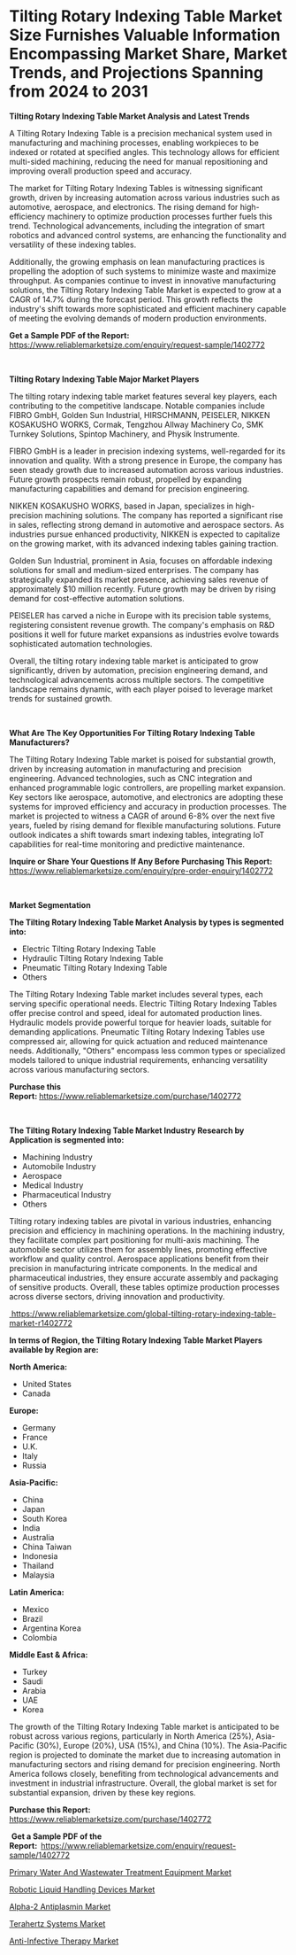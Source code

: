 <p><h1>Tilting Rotary Indexing Table Market Size Furnishes Valuable Information Encompassing Market Share, Market Trends, and Projections Spanning from 2024 to 2031</h1></p><p><strong>Tilting Rotary Indexing Table Market Analysis and Latest Trends</strong></p>
<p><p>A Tilting Rotary Indexing Table is a precision mechanical system used in manufacturing and machining processes, enabling workpieces to be indexed or rotated at specified angles. This technology allows for efficient multi-sided machining, reducing the need for manual repositioning and improving overall production speed and accuracy. </p><p>The market for Tilting Rotary Indexing Tables is witnessing significant growth, driven by increasing automation across various industries such as automotive, aerospace, and electronics. The rising demand for high-efficiency machinery to optimize production processes further fuels this trend. Technological advancements, including the integration of smart robotics and advanced control systems, are enhancing the functionality and versatility of these indexing tables.</p><p>Additionally, the growing emphasis on lean manufacturing practices is propelling the adoption of such systems to minimize waste and maximize throughput. As companies continue to invest in innovative manufacturing solutions, the Tilting Rotary Indexing Table Market is expected to grow at a CAGR of 14.7% during the forecast period. This growth reflects the industry's shift towards more sophisticated and efficient machinery capable of meeting the evolving demands of modern production environments.</p></p>
<p><strong>Get a Sample PDF of the Report:&nbsp;</strong> <a href="https://www.reliablemarketsize.com/enquiry/request-sample/1402772?utm_campaign=1778&utm_medium=2&utm_source=Github&utm_content=ia&utm_term=23102024&utm_id=tilting-rotary-indexing-table">https://www.reliablemarketsize.com/enquiry/request-sample/1402772</a></p>
<p>&nbsp;</p>
<p><strong>Tilting Rotary Indexing Table Major Market Players</strong></p>
<p><p>The tilting rotary indexing table market features several key players, each contributing to the competitive landscape. Notable companies include FIBRO GmbH, Golden Sun Industrial, HIRSCHMANN, PEISELER, NIKKEN KOSAKUSHO WORKS, Cormak, Tengzhou Allway Machinery Co, SMK Turnkey Solutions, Spintop Machinery, and Physik Instrumente.</p><p>FIBRO GmbH is a leader in precision indexing systems, well-regarded for its innovation and quality. With a strong presence in Europe, the company has seen steady growth due to increased automation across various industries. Future growth prospects remain robust, propelled by expanding manufacturing capabilities and demand for precision engineering.</p><p>NIKKEN KOSAKUSHO WORKS, based in Japan, specializes in high-precision machining solutions. The company has reported a significant rise in sales, reflecting strong demand in automotive and aerospace sectors. As industries pursue enhanced productivity, NIKKEN is expected to capitalize on the growing market, with its advanced indexing tables gaining traction.</p><p>Golden Sun Industrial, prominent in Asia, focuses on affordable indexing solutions for small and medium-sized enterprises. The company has strategically expanded its market presence, achieving sales revenue of approximately $10 million recently. Future growth may be driven by rising demand for cost-effective automation solutions.</p><p>PEISELER has carved a niche in Europe with its precision table systems, registering consistent revenue growth. The company's emphasis on R&D positions it well for future market expansions as industries evolve towards sophisticated automation technologies.</p><p>Overall, the tilting rotary indexing table market is anticipated to grow significantly, driven by automation, precision engineering demand, and technological advancements across multiple sectors. The competitive landscape remains dynamic, with each player poised to leverage market trends for sustained growth.</p></p>
<p>&nbsp;</p>
<p><strong>What Are The Key Opportunities For Tilting Rotary Indexing Table Manufacturers?</strong></p>
<p><p>The Tilting Rotary Indexing Table market is poised for substantial growth, driven by increasing automation in manufacturing and precision engineering. Advanced technologies, such as CNC integration and enhanced programmable logic controllers, are propelling market expansion. Key sectors like aerospace, automotive, and electronics are adopting these systems for improved efficiency and accuracy in production processes. The market is projected to witness a CAGR of around 6-8% over the next five years, fueled by rising demand for flexible manufacturing solutions. Future outlook indicates a shift towards smart indexing tables, integrating IoT capabilities for real-time monitoring and predictive maintenance.</p></p>
<p><strong>Inquire or Share Your Questions If Any Before Purchasing This Report:</strong> <a href="https://www.reliablemarketsize.com/enquiry/pre-order-enquiry/1402772?utm_campaign=1778&utm_medium=2&utm_source=Github&utm_content=ia&utm_term=23102024&utm_id=tilting-rotary-indexing-table">https://www.reliablemarketsize.com/enquiry/pre-order-enquiry/1402772</a></p>
<p>&nbsp;</p>
<p><strong>Market Segmentation</strong></p>
<p><strong>The Tilting Rotary Indexing Table Market Analysis by types is segmented into:</strong></p>
<p><ul><li>Electric Tilting Rotary Indexing Table</li><li>Hydraulic Tilting Rotary Indexing Table</li><li>Pneumatic Tilting Rotary Indexing Table</li><li>Others</li></ul></p>
<p><p>The Tilting Rotary Indexing Table market includes several types, each serving specific operational needs. Electric Tilting Rotary Indexing Tables offer precise control and speed, ideal for automated production lines. Hydraulic models provide powerful torque for heavier loads, suitable for demanding applications. Pneumatic Tilting Rotary Indexing Tables use compressed air, allowing for quick actuation and reduced maintenance needs. Additionally, "Others" encompass less common types or specialized models tailored to unique industrial requirements, enhancing versatility across various manufacturing sectors.</p></p>
<p><strong>Purchase this Report:&nbsp;</strong><a href="https://www.reliablemarketsize.com/purchase/1402772?utm_campaign=1778&utm_medium=2&utm_source=Github&utm_content=ia&utm_term=23102024&utm_id=tilting-rotary-indexing-table">https://www.reliablemarketsize.com/purchase/1402772</a></p>
<p>&nbsp;</p>
<p><strong>The Tilting Rotary Indexing Table Market Industry Research by Application is segmented into:</strong></p>
<p><ul><li>Machining Industry</li><li>Automobile Industry</li><li>Aerospace</li><li>Medical Industry</li><li>Pharmaceutical Industry</li><li>Others</li></ul></p>
<p><p>Tilting rotary indexing tables are pivotal in various industries, enhancing precision and efficiency in machining operations. In the machining industry, they facilitate complex part positioning for multi-axis machining. The automobile sector utilizes them for assembly lines, promoting effective workflow and quality control. Aerospace applications benefit from their precision in manufacturing intricate components. In the medical and pharmaceutical industries, they ensure accurate assembly and packaging of sensitive products. Overall, these tables optimize production processes across diverse sectors, driving innovation and productivity.</p></p>
<p><a href="https://www.reliablemarketsize.com/global-tilting-rotary-indexing-table-market-r1402772?utm_campaign=1778&utm_medium=2&utm_source=Github&utm_content=ia&utm_term=23102024&utm_id=tilting-rotary-indexing-table">&nbsp;https://www.reliablemarketsize.com/global-tilting-rotary-indexing-table-market-r1402772</a></p>
<p><strong>In terms of Region, the Tilting Rotary Indexing Table Market Players available by Region are:</strong></p>
<p>
    <p> <strong> North America: </strong>
        <ul>
            <li>United States</li>
            <li>Canada</li>
        </ul>
        </p> 
    <p> <strong> Europe: </strong>
        <ul>
            <li>Germany</li>
            <li>France</li>
            <li>U.K.</li>
            <li>Italy</li>
            <li>Russia</li>
        </ul>
        </p> 
    <p> <strong> Asia-Pacific: </strong>
        <ul>
            <li>China</li>
            <li>Japan</li>
            <li>South Korea</li>
            <li>India</li>
            <li>Australia</li>
            <li>China Taiwan</li>
            <li>Indonesia</li>
            <li>Thailand</li>
            <li>Malaysia</li>
        </ul>
        </p> 
    <p> <strong> Latin America: </strong>
        <ul>
            <li>Mexico</li>
            <li>Brazil</li>
            <li>Argentina Korea</li>
            <li>Colombia</li>
        </ul>
        </p> 
    <p> <strong> Middle East & Africa: </strong>
        <ul>
            <li>Turkey</li>
            <li>Saudi</li>
            <li>Arabia</li>
            <li>UAE</li>
            <li>Korea</li>
        </ul>
    </p>
    </p>
<p><p>The growth of the Tilting Rotary Indexing Table market is anticipated to be robust across various regions, particularly in North America (25%), Asia-Pacific (30%), Europe (20%), USA (15%), and China (10%). The Asia-Pacific region is projected to dominate the market due to increasing automation in manufacturing sectors and rising demand for precision engineering. North America follows closely, benefiting from technological advancements and investment in industrial infrastructure. Overall, the global market is set for substantial expansion, driven by these key regions.</p></p>
<p><strong>Purchase this Report: </strong><a href="https://www.reliablemarketsize.com/purchase/1402772?utm_campaign=1778&utm_medium=2&utm_source=Github&utm_content=ia&utm_term=23102024&utm_id=tilting-rotary-indexing-table">https://www.reliablemarketsize.com/purchase/1402772</a></p>
<p>&nbsp;<strong>Get a Sample PDF of the Report:&nbsp;&nbsp;</strong><a href="https://www.reliablemarketsize.com/enquiry/request-sample/1402772?utm_campaign=1778&utm_medium=2&utm_source=Github&utm_content=ia&utm_term=23102024&utm_id=tilting-rotary-indexing-table">https://www.reliablemarketsize.com/enquiry/request-sample/1402772</a></p>
<p><strong></strong></p>
<p><p><a href="https://www.linkedin.com/pulse/primary-water-wastewater-treatment-equipment-market-global-jstzf?utm_campaign=1778&utm_medium=2&utm_source=Github&utm_content=ia&utm_term=23102024&utm_id=tilting-rotary-indexing-table">Primary Water And Wastewater Treatment Equipment Market</a></p><p><a href="https://www.linkedin.com/pulse/global-robotic-liquid-handling-devices-market-analysis-key-trends-dchvf?utm_campaign=1778&utm_medium=2&utm_source=Github&utm_content=ia&utm_term=23102024&utm_id=tilting-rotary-indexing-table">Robotic Liquid Handling Devices Market</a></p><p><a href="https://www.linkedin.com/pulse/alpha-2-antiplasmin-industry-insights-report-analyzing-market-tgu9f?utm_campaign=1778&utm_medium=2&utm_source=Github&utm_content=ia&utm_term=23102024&utm_id=tilting-rotary-indexing-table">Alpha-2 Antiplasmin Market</a></p><p><a href="https://issuu.com/reportprime-2/docs/terahertz-systems-market-size-2030._def2b0b81bdfea?utm_campaign=1778&utm_medium=2&utm_source=Github&utm_content=ia&utm_term=23102024&utm_id=tilting-rotary-indexing-table">Terahertz Systems Market</a></p><p><a href="https://www.linkedin.com/pulse/global-anti-infective-therapy-102-cagr-forecast-2024-2031-1wyof?utm_campaign=1778&utm_medium=2&utm_source=Github&utm_content=ia&utm_term=23102024&utm_id=tilting-rotary-indexing-table">Anti-Infective Therapy Market</a></p></p>